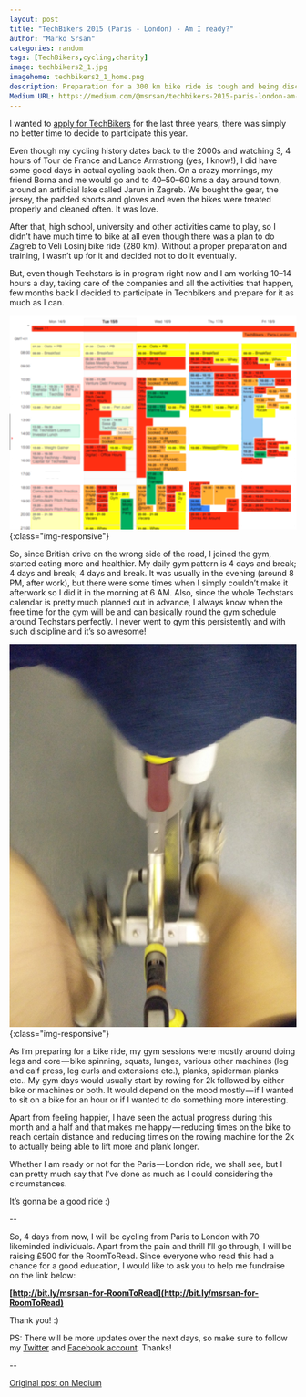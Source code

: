 ```yaml
---
layout: post
title: "TechBikers 2015 (Paris - London) - Am I ready?"
author: "Marko Srsan"
categories: random
tags: [TechBikers,cycling,charity]
image: techbikers2_1.jpg
imagehome: techbikers2_1_home.png
description: Preparation for a 300 km bike ride is tough and being disciplined about it makes sense.
Medium URL: https://medium.com/@msrsan/techbikers-2015-paris-london-am-i-ready-e2b0c09fc14
---
```

I wanted to [apply for TechBikers](https://medium.com/@msrsan/techbikers-2015-paris-london-turning-the-tide-on-illiteracy-18474d7c979b) for the last three years, there was simply no better time to decide to participate this year.

Even though my cycling history dates back to the 2000s and watching 3, 4 hours of Tour de France and Lance Armstrong (yes, I know!), I did have some good days in actual cycling back then. On a crazy mornings, my friend Borna and me would go and to 40–50–60 kms a day around town, around an artificial lake called Jarun in Zagreb. We bought the gear, the jersey, the padded shorts and gloves and even the bikes were treated properly and cleaned often. It was love.

After that, high school, university and other activities came to play, so I didn’t have much time to bike at all even though there was a plan to do Zagreb to Veli Losinj bike ride (280 km). Without a proper preparation and training, I wasn’t up for it and decided not to do it eventually.

But, even though Techstars is in program right now and I am working 10–14 hours a day, taking care of the companies and all the activities that happen, few months back I decided to participate in Techbikers and prepare for it as much as I can.

![calendar](../assets/img/techbikers2_2.png){:class="img-responsive"}

So, since British drive on the wrong side of the road, I joined the gym, started eating more and healthier. My daily gym pattern is 4 days and break; 4 days and break; 4 days and break. It was usually in the evening (around 8 PM, after work), but there were some times when I simply couldn’t make it afterwork so I did it in the morning at 6 AM. Also, since the whole Techstars calendar is pretty much planned out in advance, I always know when the free time for the gym will be and can basically round the gym schedule around Techstars perfectly. I never went to gym this persistently and with such discipline and it’s so awesome!

![spin](../assets/img/techbikers2_3.jpeg){:class="img-responsive"}

As I’m preparing for a bike ride, my gym sessions were mostly around doing legs and core — bike spinning, squats, lunges, various other machines (leg and calf press, leg curls and extensions etc.), planks, spiderman planks etc.. My gym days would usually start by rowing for 2k followed by either bike or machines or both. It would depend on the mood mostly — if I wanted to sit on a bike for an hour or if I wanted to do something more interesting.

Apart from feeling happier, I have seen the actual progress during this month and a half and that makes me happy — reducing times on the bike to reach certain distance and reducing times on the rowing machine for the 2k to actually being able to lift more and plank longer.

Whether I am ready or not for the Paris — London ride, we shall see, but I can pretty much say that I’ve done as much as I could considering the circumstances.

It’s gonna be a good ride :)

--

So, 4 days from now, I will be cycling from Paris to London with 70 likeminded individuals. Apart from the pain and thrill I’ll go through, I will be raising £500 for the RoomToRead. Since everyone who read this had a chance for a good education, I would like to ask you to help me fundraise on the link below:

**[http://bit.ly/msrsan-for-RoomToRead](http://bit.ly/msrsan-for-RoomToRead)**

Thank you! :)

PS: There will be more updates over the next days, so make sure to follow my [Twitter](http://www.twitter.com/msrsan) and [Facebook account](http://www.facebook.com/msrsan). Thanks!

--

[Original post on Medium](https://medium.com/@msrsan/techbikers-2015-paris-london-am-i-ready-e2b0c09fc14)